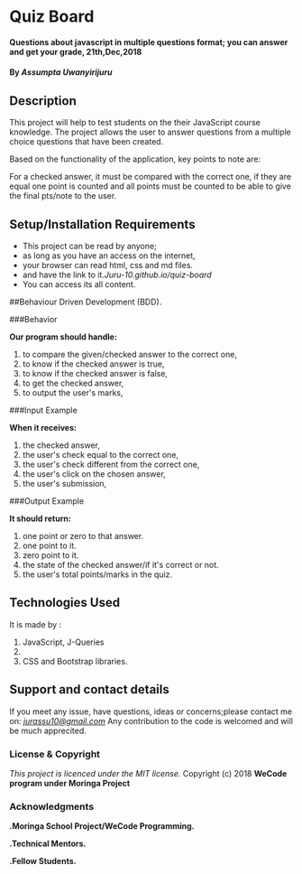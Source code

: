 # Quiz Board
#### Questions about javascript in multiple questions format; you can answer and get your grade, 21th,Dec,2018
#### By *Assumpta Uwanyirijuru*
## Description
This project will help to test students on the their JavaScript course knowledge.
The project allows the user to answer questions from a multiple choice questions that have been created.

Based on the functionality of the application, key points to note are:

For a checked answer, it must be compared with the correct one, if they are equal one point is counted and all points must be counted to be able to give the final pts/note to the user.

## Setup/Installation Requirements
* This project can be read by anyone;
* as long as you have an access on the internet,
* your browser can read html, css and md files.
* and have the link to it.*Juru-10.github.io/quiz-board*
* You can access its all content.

##Behaviour Driven Development (BDD).

###Behavior

**Our program should handle:**
1. to compare the given/checked answer to the correct one,
2. to know if the checked answer is true,
3. to know if the checked answer is false,
4. to get the checked answer,
5. to output the user's marks,

###Input Example

**When it receives:**
1. the checked answer,
2. the user's check equal to the correct one,
3. the user's check different from the correct one,
4. the user's click on the chosen answer,
5. the user's submission,

###Output Example

**It should return:**
1. one point or zero to that answer.
2. one point to it.
3. zero point to it.
4. the state of the checked answer/if it's correct or not.
5. the user's total points/marks in the quiz.

## Technologies Used
It is made by :
1. JavaScript, J-Queries
2. <HTML>
3. CSS and Bootstrap libraries.

## Support and contact details
If you meet any issue, have questions, ideas or concerns;please contact me on:
*jurassu10@gmail.com*
Any contribution to the code is welcomed and will be much apprecited.

### License & Copyright
*This project is licenced under the MIT license.*
Copyright (c) 2018 **WeCode program under Moringa Project**

### Acknowledgments
**.Moringa School Project/WeCode Programming.**

**.Technical Mentors.**

**.Fellow Students.**
